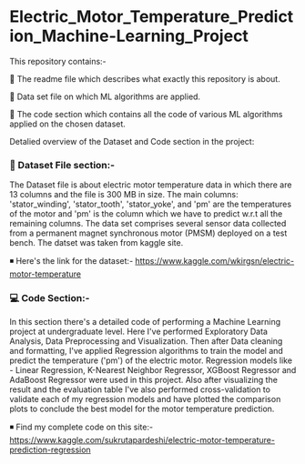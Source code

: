 # Electric_Motor_Temperature_Prediction_Machine-Learning_Project

This repository contains:-

📌 The readme file which describes what exactly this repository is about.

📌 Data set file on which ML algorithms are applied.

📌 The code section which contains all the code of various ML algorithms applied on the chosen dataset.

Detalied overview of the Dataset and Code section in the project:


### 🚀 Dataset File section:-

The Dataset file is about electric motor temperature data in which there are 13 columns and the file is 300 MB in size. The main columns: 'stator_winding', 'stator_tooth', 'stator_yoke', and 'pm' are the temperatures of the motor and 'pm' is the column which we have to predict w.r.t all the remaining columns. The data set comprises several sensor data collected from a permanent magnet synchronous motor (PMSM) deployed on a test bench. The datset was taken from kaggle site. 

◾ Here's the link for the dataset:- https://www.kaggle.com/wkirgsn/electric-motor-temperature


### 💻 Code Section:-

In this section there's a detailed code of performing a Machine Learning project at undergraduate level. Here I've performed Exploratory Data Analysis, Data Preprocessing and Visualization. Then after Data cleaning and formatting, I've applied Regression algorithms to train the model and predict the temperature ('pm') of the electric motor. Regression models like - Linear Regression, K-Nearest Neighbor Regressor, XGBoost Regressor and AdaBoost Regressor were used in this project. Also after visualizing the result and the evaluation table I've also performed cross-validation to validate each of my regression models and have plotted the comparison plots to conclude the best model for the motor temperature prediction. 

◾ Find my complete code on this site:- https://www.kaggle.com/sukrutapardeshi/electric-motor-temperature-prediction-regression
